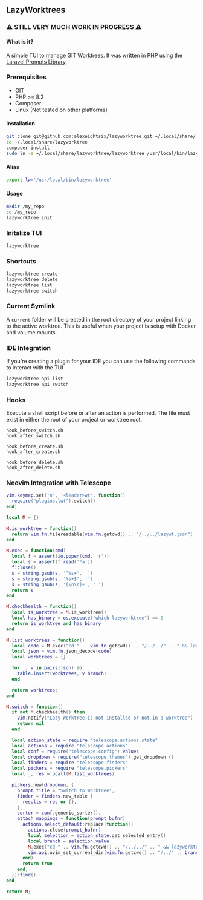 ## LazyWorktrees

###  ⚠️ STILL VERY MUCH WORK IN PROGRESS ⚠️ ###

#### What is it?
A simple TUI to manage GIT Worktrees. It was written in PHP using the [Laravel Prompts Library](https://github.com/laravel/prompts).

### Prerequisites
- GIT
- PHP >= 8.2
- Composer
- Linux (Not tested on other platforms)


#### Installation
``` bash
git clone git@github.com:alexeightsix/lazyworktree.git ~/.local/share/
cd ~/.local/share/lazyworktree
composer install
sudo ln -s ~/.local/share/lazyworktree/lazyworktree /usr/local/bin/lazyworktree
```

#### Alias
``` bash
export lw='/usr/local/bin/lazyworktree'
```

#### Usage
``` bash
mkdir /my_repo 
cd /my_repo
lazyworktree init
```

### Initalize TUI
``` bash
lazyworktree 
```

### Shortcuts
``` bash
lazyworktree create
lazyworktree delete
lazyworktree list
lazyworktree switch
```

### Current Symlink
A ```current``` folder will be created in the root directory of your project linking to the active worktree. This is useful when your project is setup with Docker and volume mounts.

### IDE Integration
If you're creating a plugin for your IDE you can use the following commands to interact with the TUI
``` bash
lazyworktree api list
lazyworktree api switch
```

### Hooks 
Execute a shell script before or after an action is performed. The file must exist in either the root of your project or worktree root.
```
hook_before_switch.sh
hook_after_switch.sh

hook_before_create.sh
hook_after_create.sh

hook_before_delete.sh
hook_after_delete.sh
```

### Neovim Integration with Telescope
```lua 
vim.keymap.set('n', '<leader>wt', function()
  require("plugins.lwt").switch()
end)
```
```lua
local M = {}

M.is_worktree = function()
  return vim.fn.filereadable(vim.fn.getcwd() .. "/../../lazywt.json")
end

M.exec = function(cmd)
  local f = assert(io.popen(cmd, 'r'))
  local s = assert(f:read('*a'))
  f:close()
  s = string.gsub(s, '^%s+', '')
  s = string.gsub(s, '%s+$', '')
  s = string.gsub(s, '[\n\r]+', ' ')
  return s
end

M.checkhealth = function()
  local is_worktree = M.is_worktree()
  local has_binary = os.execute("which lazyworktree") == 0
  return is_worktree and has_binary
end

M.list_worktrees = function()
  local code = M.exec("cd " .. vim.fn.getcwd() .. "/../../" .. " && lazyworktree api list")
  local json = vim.fn.json_decode(code)
  local worktrees = {}

  for _, v in pairs(json) do
    table.insert(worktrees, v.branch)
  end

  return worktrees;
end

M.switch = function()
  if not M.checkhealth() then
    vim.notify("Lazy Worktree is not installed or not in a worktree")
    return nil
  end

  local action_state = require "telescope.actions.state"
  local actions = require "telescope.actions"
  local conf = require("telescope.config").values
  local dropdown = require("telescope.themes").get_dropdown {}
  local finders = require "telescope.finders"
  local pickers = require "telescope.pickers"
  local _, res = pcall(M.list_worktrees)

  pickers.new(dropdown, {
    prompt_title = "Switch to Worktree",
    finder = finders.new_table {
      results = res or {},
    },
    sorter = conf.generic_sorter(),
    attach_mappings = function(prompt_bufnr)
      actions.select_default:replace(function()
        actions.close(prompt_bufnr)
        local selection = action_state.get_selected_entry()
        local branch = selection.value
        M.exec("cd " .. vim.fn.getcwd() .. "/../../" .. " && lazyworktree api switch" .. branch)
        vim.api.nvim_set_current_dir(vim.fn.getcwd() .. "/../" .. branch)
      end)
      return true
    end,
  }):find()
end

return M;
```
